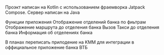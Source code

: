 Проэкт написан на Kotlin c использованием фраемворка Jatpack Compose.
Сервер написан на Java

Функции приложения 
Отображение отделений банка по фиьтрам
Отображение маршрута до отделения банка
Вызов Такси до отделения банка
Информация об отделениях банка

В планах переписать прилодение на KMM для интеграции в оффициальное приложение банка ВТБ

